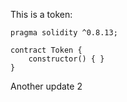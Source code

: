 This is a token: 

```
pragma solidity ^0.8.13;

contract Token {
    constructor() { }
}

```

Another update 2